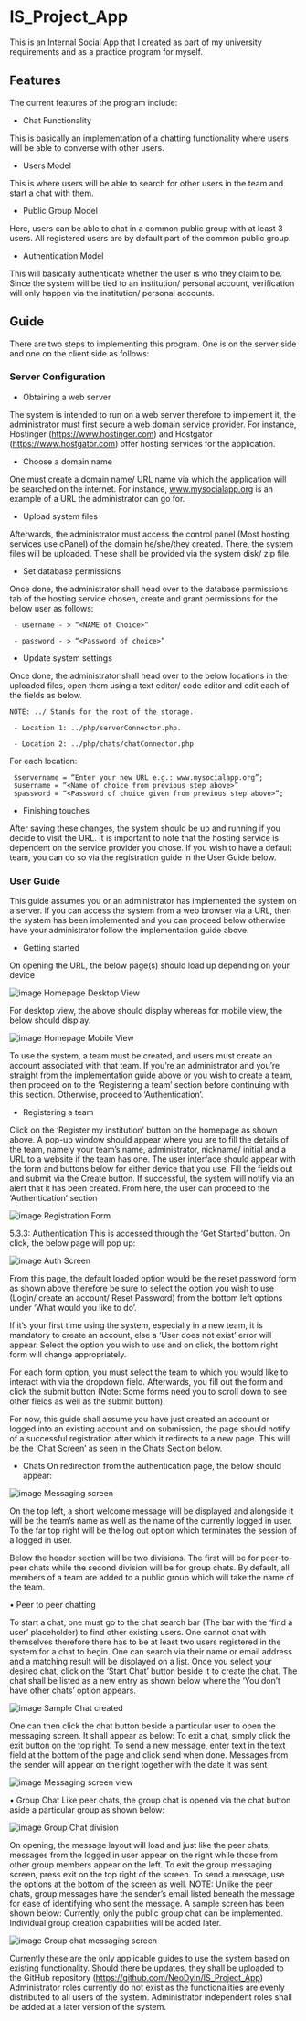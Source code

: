 # IS_Project_App
 This is an Internal Social App that I created as part of my university requirements and as a practice program for myself.

## Features

The current features of the program include:

- Chat Functionality

This is basically an implementation of a chatting functionality where users will be able to converse with other users.

- Users Model

This is where users will be able to search for other users in the team and start a chat with them.

- Public Group Model

Here, users can be able to chat in a common public group with at least 3 users. All registered users are by default part of the common public group.

- Authentication Model

This will basically authenticate whether the user is who they claim to be. Since the system will be tied to an institution/ personal account, verification will only happen via the institution/ personal accounts.

## Guide

There are two steps to implementing this program. One is on the server side and one on the client side as follows:

### Server Configuration

 - Obtaining a web server

 The system is intended to run on a web server therefore to implement it, the administrator must first secure a web domain service provider. For instance, Hostinger (https://www.hostinger.com) and Hostgator (https://www.hostgator.com) offer hosting services for the application.

 - Choose a domain name

 One must create a domain name/ URL name via which the application will be searched on the internet. For instance, www.mysocialapp.org is an example of a URL the administrator can go for.

 - Upload system files

 Afterwards, the administrator must access the control panel (Most hosting services use cPanel) of the domain he/she/they created. There, the system files will be uploaded. These shall be provided via the system disk/ zip file.

 - Set database permissions

 Once done, the administrator shall head over to the database permissions tab of the hosting service chosen, create and grant permissions for the below user as follows:

     - username - > “<NAME of Choice>”

     - password - > “<Password of choice>”

 - Update system settings

 Once done, the administrator shall head over to the below locations in the uploaded files, open them using a text editor/ code editor and edit each of the fields as below.

    NOTE: ../ Stands for the root of the storage.

     - Location 1: ../php/serverConnector.php.

     - Location 2: ../php/chats/chatConnector.php

 For each location:

     $servername = “Enter your new URL e.g.: www.mysocialapp.org”;
     $username = “<Name of choice from previous step above>”
     $password = “<Password of choice given from previous step above>”;

 - Finishing touches

 After saving these changes, the system should be up and running if you decide to visit the URL. It is important to note that the hosting service is dependent on the service provider you chose. If you wish to have a default team, you can do so via the registration guide in the User Guide below.
 
 ### User Guide
 
This guide assumes you or an administrator has implemented the system on a server. If you can access the system from a web browser via a URL, then the system has been implemented and you can proceed below otherwise have your administrator follow the implementation guide above.

 - Getting started
 
On opening the URL, the below page(s) should load up depending on your device

![image](https://user-images.githubusercontent.com/42619900/162904594-5da49aa7-7b99-4525-b55f-5c807657d088.png) 
Homepage Desktop View

For desktop view, the above should display whereas for mobile view, the below should display.

![image](https://user-images.githubusercontent.com/42619900/162904720-a0a60493-3ee2-4be8-915a-7eb3213ad335.png) 
Homepage Mobile View

To use the system, a team must be created, and users must create an account associated with that team. If you’re an administrator and you’re straight from the implementation guide above or you wish to create a team, then proceed on to the ‘Registering a team’ section before continuing with this section. Otherwise, proceed to ‘Authentication’.

- Registering a team 

Click on the ‘Register my institution’ button on the homepage as shown above. A pop-up window should appear where you are to fill the details of the team, namely your team’s name, administrator, nickname/ initial and a URL to a website if the team has one.
The user interface should appear with the form and buttons below for either device that you use. Fill the fields out and submit via the Create button. 
If successful, the system will notify via an alert that it has been created. From here, the user can proceed to the ‘Authentication’ section

![image](https://user-images.githubusercontent.com/42619900/162904845-3d77aee3-559d-4eae-b76f-6f6d7629ab57.png)
Registration Form

5.3.3:	Authentication
This is accessed through the ‘Get Started’ button. On click, the below page will pop up:

![image](https://user-images.githubusercontent.com/42619900/162904919-a345d287-444e-46c9-9c3d-2668e7c574c4.png) 
Auth Screen

From this page, the default loaded option would be the reset password form as shown above therefore be sure to select the option you wish to use (Login/ create an account/ Reset Password) from the bottom left options under ‘What would you like to do’.

If it’s your first time using the system, especially in a new team, it is mandatory to create an account, else a ‘User does not exist’ error will appear.
Select the option you wish to use and on click, the bottom right form will change appropriately.

For each form option, you must select the team to which you would like to interact with via the dropdown field. Afterwards, you fill out the form and click the submit button (Note: Some forms need you to scroll down to see other fields as well as the submit button).

For now, this guide shall assume you have just created an account or logged into an existing account and on submission, the page should notify of a successful registration after which it redirects to a new page. This will be the ‘Chat Screen’ as seen in the Chats Section below.

- Chats
On redirection from the authentication page, the below should appear:

![image](https://user-images.githubusercontent.com/42619900/162905071-b534ae65-98b2-44a4-b65a-81d625b1b923.png)
Messaging screen

On the top left, a short welcome message will be displayed and alongside it will be the team’s name as well as the name of the currently logged in user. To the far top right will be the log out option which terminates the session of a logged in user.

Below the header section will be two divisions. The first will be for peer-to-peer chats while the second division will be for group chats. By default, all members of a team are added to a public group which will take the name of the team.

•	Peer to peer chatting

To start a chat, one must go to the chat search bar (The bar with the ‘find a user’ placeholder) to find other existing users. One cannot chat with themselves therefore there has to be at least two users registered in the system for a chat to begin.
One can search via their name or email address and a matching result will be displayed on a list. Once you select your desired chat, click on the ‘Start Chat’ button beside it to create the chat. The chat shall be listed as a new entry as shown below where the ‘You don’t have other chats’ option appears.

![image](https://user-images.githubusercontent.com/42619900/162905268-0d6d1d50-6ce1-42bb-9359-eee79b436237.png)
Sample Chat created

One can then click the chat button beside a particular user to open the messaging screen. It shall appear as below:
To exit a chat, simply click the exit button on the top right.
To send a new message, enter text in the text field at the bottom of the page and click send when done.
Messages from the sender will appear on the right together with the date it was sent

![image](https://user-images.githubusercontent.com/42619900/162905331-c007bc77-5f55-4745-b0fe-b163be73ca26.png)
Messaging screen view

•	Group Chat
Like peer chats, the group chat is opened via the chat button aside a particular group as shown below:

![image](https://user-images.githubusercontent.com/42619900/162905580-e3c43f9c-99a5-4eac-9aa9-4e54015a0a08.png)
Group Chat division

On opening, the message layout will load and just like the peer chats, messages from the logged in user appear on the right while those from other group members appear on the left. 
To exit the group messaging screen, press exit on the top right of the screen. To send a message, use the options at the bottom of the screen as well.
NOTE: Unlike the peer chats, group messages have the sender’s email listed beneath the message for ease of identifying who sent the message. A sample screen has been shown below:
Currently, only the public group chat can be implemented. Individual group creation capabilities will be added later.

![image](https://user-images.githubusercontent.com/42619900/162905667-59e965e5-1058-4b01-a6c4-b50bcf502844.png)
Group chat messaging screen

Currently these are the only applicable guides to use the system based on existing functionality. Should there be updates, they shall be uploaded to the GitHub repository (https://github.com/NeoDyln/IS_Project_App)
Administrator roles currently do not exist as the functionalities are evenly distributed to all users of the system. Administrator independent roles shall be added at a later version of the system. 
